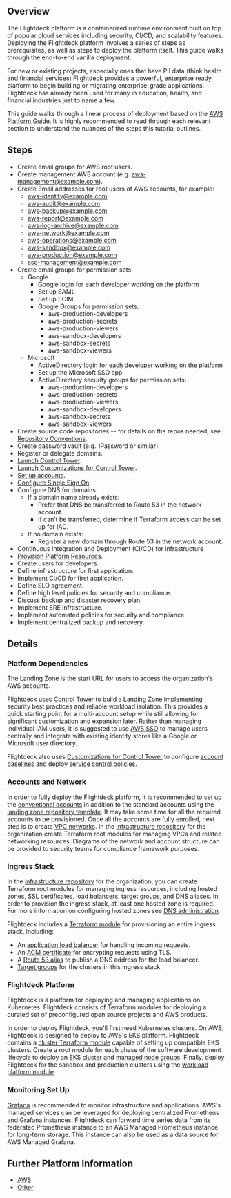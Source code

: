 ## Overview
The Flightdeck platform is a containerized runtime environment built on top of popular cloud services including security, CI/CD, and scalability features.  Deploying the Flightdeck platform involves a series of steps as prerequisites, as well as steps to deploy the platform itself.  This guide walks through the end-to-end vanilla deployment.

For new or existing projects, especially ones that have PII data (think health and financial services) Flightdeck provides a powerful, enterprise ready platform to begin building or migrating enterprise-grade applications.  Flightdeck has already been used for many in education, health, and financial industries just to name a few.

This guide walks through a linear process of deployment based on the [AWS Platform Guide](https://thoughtbot.atlassian.net/wiki/spaces/APG/overview).  It is highly recommended to read through each relevant section to understand the nuances of the steps this tutorial outlines.

## Steps
* Create email groups for AWS root users.
* Create management AWS account (e.g. aws-management@example.com).
* Create Email addresses for root users of AWS accounts, for example:
    * aws-identity@example.com
    * aws-audit@example.com
    * aws-backup@example.com
    * aws-report@example.com
    * aws-log-archive@example.com
    * aws-network@example.com
    * aws-operations@example.com
    * aws-sandbox@example.com
    * aws-production@example.com
    * sso-management@example.com
* Create email groups for permission sets.
    * Google
        * Google login for each developer working on the platform
        * Set up SAML
        * Set up SCIM
        * Google Groups for permission sets:
            * aws-production-developers
            * aws-production-secrets
            * aws-production-viewers
            * aws-sandbox-developers
            * aws-sandbox-secrets
            * aws-sandbox-viewers
    * Microsoft
        * ActiveDirectory login for each developer working on the platform
        * Set up the Microsoft SSO app
        * ActiveDirectory security groups for permission sets:
            * aws-production-developers
            * aws-production-secrets
            * aws-production-viewers
            * aws-sandbox-developers
            * aws-sandbox-secrets
            * aws-sandbox-viewers
* Create source code repositories -- for details on the repos needed, see [Repository Conventions](https://thoughtbot.atlassian.net/wiki/spaces/APG/pages/10649919).
* Create password vault (e.g. 1Password or similar).
* Register or delegate domains.
* [Launch Control Tower](https://thoughtbot.atlassian.net/wiki/spaces/APG/pages/11239471).
* [Launch Customizations for Control Tower](https://thoughtbot.atlassian.net/wiki/spaces/APG/pages/86999041).
* [Set up accounts](https://thoughtbot.atlassian.net/wiki/spaces/APG/pages/11173895).
* [Configure Single Sign On](https://thoughtbot.atlassian.net/wiki/spaces/APG/pages/86933512).
* Configure DNS for domains.
    * If a domain name already exists:
        * Prefer that DNS be transferred to Route 53 in the network account.
        * If can’t be transferred, determine if Terraform access can be set up for IAC.
    * If no domain exists:
        * Register a new domain through Route 53 in the network account.
* Continuous Integration and Deployment (CI/CD) for infrastructure
* [Provision Platform Resources](https://thoughtbot.atlassian.net/wiki/spaces/APG/pages/11304961/Install).
* Create users for developers.
* Define infrastructure for first application.
* Implement CI/CD for first application.
* Define SLO agreement.
* Define high level policies for security and compliance.
* Discuss backup and disaster recovery plan.
* Implement SRE infrastructure.
* Implement automated policies for security and compliance.
* Implement centralized backup and recovery.

## Details

### Platform Dependencies
The Landing Zone is the start URL for users to access the organization's AWS accounts.

Flightdeck uses [Control Tower](https://aws.amazon.com/controltower/) to build a Landing Zone implementing security best practices and reliable workload isolation. This provides a quick starting point for a multi-account setup while still allowing for significant customization and expansion later.
Rather than managing individual IAM users, it is suggested to use [AWS SSO](https://aws.amazon.com/single-sign-on/) to manage users centrally and integrate with existing identity stores like a Google or Microsoft user directory.

Flightdeck also uses [Customizations for Control Tower](https://aws.amazon.com/solutions/implementations/customizations-for-aws-control-tower/) to configure [account baselines](https://docs.aws.amazon.com/controltower/latest/userguide/terminology.html) and deploy [service control policies](https://docs.aws.amazon.com/organizations/latest/userguide/orgs_manage_policies_scps.html).
 
### Accounts and Network
In order to fully deploy the Flightdeck platform, it is recommended to set up the [conventional accounts](https://thoughtbot.atlassian.net/wiki/spaces/APG/pages/10649900) in addition to the standard accounts using the [landing zone repository template](https://thoughtbot.atlassian.net/wiki/spaces/APG/pages/14680065). It may take some time for all the required accounts to be provisioned. Once all the accounts are fully enrolled, next step is to create [VPC networks](https://thoughtbot.atlassian.net/wiki/spaces/APG/pages/11304982).
In the [infrastructure repository](https://thoughtbot.atlassian.net/wiki/spaces/APG/pages/10649919) for the organization create Terraform root modules for managing VPCs and related networking resources. Diagrams of the network and account structure can be provided to security teams for compliance framework purposes.

### Ingress Stack
In the [infrastructure repository](https://thoughtbot.atlassian.net/wiki/spaces/APG/pages/13599104) for the organization, you can create Terraform root modules for managing ingress resources, including hosted zones, SSL certificates, load balancers, target groups, and DNS aliases. In order to provision the ingress stack, at least one hosted zone is required. For more information on configuring hosted zones see [DNS administration](https://thoughtbot.atlassian.net/wiki/spaces/APG/pages/11173932).

Flightdeck includes a [Terraform module](https://thoughtbot.atlassian.net/wiki/spaces/APG/pages/14450709) for provisioning an entire ingress stack, including:
* An [application load balancer](https://docs.aws.amazon.com/elasticloadbalancing/latest/application/introduction.html) for handling incoming requests.
* An [ACM certificate](https://docs.aws.amazon.com/acm/latest/userguide/acm-overview.html) for encrypting requests using TLS.
* A [Route 53 alias](https://docs.aws.amazon.com/Route53/latest/DeveloperGuide/resource-record-sets-choosing-alias-non-alias.html) to publish a DNS address for the load balancer.
* [Target groups](https://docs.aws.amazon.com/elasticloadbalancing/latest/application/load-balancer-target-groups.html) for the clusters in this ingress stack.

### Flightdeck Platform
Flightdeck is a platform for deploying and managing applications on Kubernetes. Flightdeck consists of Terraform modules for deploying a curated set of preconfigured open source projects and AWS products.

In order to deploy Flightdeck, you'll first need Kubernetes clusters. On AWS, Flightdeck is designed to deploy to AWS's EKS platform. Flightdeck contains a [cluster Terraform module](https://thoughtbot.atlassian.net/wiki/spaces/APG/pages/14680073) capable of setting up compatible EKS clusters.
Create a root module for each phase of the software development lifecycle to deploy an [EKS cluster](https://docs.aws.amazon.com/eks/latest/userguide/clusters.html) and [managed node groups](https://docs.aws.amazon.com/eks/latest/userguide/managed-node-groups.html).
Finally, deploy Flightdeck for the sandbox and production clusters using the [workload platform module](https://thoughtbot.atlassian.net/wiki/spaces/APG/pages/14680081).

### Monitoring Set Up
[Grafana](https://grafana.com/) is recommended to monitor infrastructure and applications. AWS's managed services can be leveraged for deploying centralized Prometheus and Grafana instances. Flightdeck can forward time series data from its federated Prometheus instance to an AWS Managed Prometheus instance for long-term storage. This instance can also be used as a data source for AWS Managed Grafana.

## Further Platform Information
- [AWS](./aws/README.md)
- [Other](./platform/README.md)

